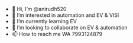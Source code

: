 - 👋 Hi, I’m @anirudh520
- 👀 I’m interested in automation and EV & VlSI
- 🌱 I’m currently learning EV
- 💞️ I’m looking to collaborate on EV & automation
- 📫 How to reach me WA 7993124879

<!---
anirudh520/anirudh520 is a ✨ special ✨ repository because its `README.md` (this file) appears on your GitHub profile.
You can click the Preview link to take a look at your changes.
--->
